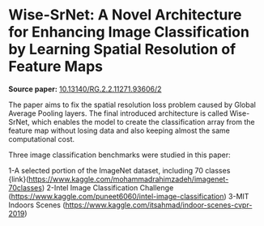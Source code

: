 # Wise-SrNet: A Novel Architecture for Enhancing Image Classification by Learning Spatial Resolution of Feature Maps

**Source paper:** [10.13140/RG.2.2.11271.93606/2](https://doi.org/10.13140/RG.2.2.11271.93606/2)

The paper aims to fix the spatial resolution loss problem caused by Global Average Pooling layers. The final introduced architecture is called Wise-SrNet, which enables the model to create the classification array from the feature map without losing data and also keeping almost the same computational cost.

Three image classification benchmarks were studied in this paper:

1-A selected portion of the ImageNet dataset, including 70 classes </br> {link}(https://www.kaggle.com/mohammadrahimzadeh/imagenet-70classes)
2-Intel Image Classification Challenge</br> (https://www.kaggle.com/puneet6060/intel-image-classification)
3-MIT Indoors Scenes (https://www.kaggle.com/itsahmad/indoor-scenes-cvpr-2019)




